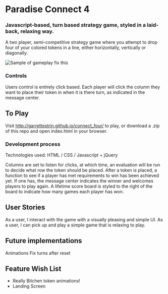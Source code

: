 # Paradise Connect 4

### Javascript-based, turn based strategy game, styled in a laid-back, relaxing way.

A two player, semi-competitive strategy game where you attempt to drop four of your colored tokens in a line, either horizontally, vertically or diagonally.

![Sample of gameplay](./sample_image.tiff) fix this

### Controls

Users control is entirely click based.  Each player will click the column they want to place their token in when it is there turn, as indicated in the message center.

## To Play

Visit http://garrettestrin.github.io/connect_four/ to play, or download a .zip of this repo and open index.html in your browser.

### Development process

Technologies used: HTML / CSS / Javascript + jQuery

Columns are set to listen for clicks, at which time, an evaluation will be run to decide what row the token should be placed.  After a token is placed, a function to see if a player has met requirements to win has been achieved yet.  If one has, the message center indicates the winner and welcomes players to play again.  A lifetime score board is styled to the right of the board to indicate how many games each player has won.

## User Stories

As a user, I interact with the game with a visually pleasing and simple UI.
As a user, I can pick up and play a simple game that is relaxing to play.

## Future implementations

Animations
Fix turns after reset

## Feature Wish List

* Really Bitchen token animations!
* Landing Screen
